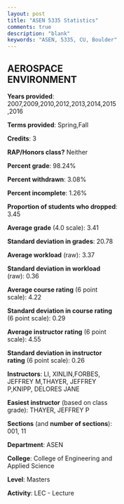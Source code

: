 ```yaml
---
layout: post
title: "ASEN 5335 Statistics"
comments: true
description: "blank"
keywords: "ASEN, 5335, CU, Boulder"
--- 
```

<head>
<script src="https://ajax.googleapis.com/ajax/libs/jquery/2.1.3/jquery.min.js"></script>
<script src="https://dl.dropboxusercontent.com/s/pc42nxpaw1ea4o9/highcharts.js?dl=0"></script>
<!-- <script src="../assets/js/highcharts.js"></script> -->
<style type="text/css">@font-face {
	font-family: "Bebas Neue";
	src: url(https://www.filehosting.org/file/details/544349/BebasNeue%20Regular.otf) format("opentype");
	}
	h1.Bebas { 
		font-family: "Bebas Neue", Verdana, Tahoma;
	}
</style>
</head>
<body>
	<div id="container" style="float: right; width: 45%; height: 88%; margin-left: 2.5%; margin-right: 2.5%;"></div>
	<script language="JavaScript">
		$(document).ready(function() {
		var chart = {type: 'column'};
		var title = {text: 'Grade Distribution'};
		var xAxis = {categories: ['A','B','C','D','F'],crosshair: true};
		var yAxis = {min: 0,title: {text: 'Percentage'}};
		var tooltip = {headerFormat: '<center><b><span style="font-size:20px">{point.key}</span></b></center>',
		               pointFormat: '<td style="padding:0"><b>{point.y:.1f}%</b></td>',
		               footerFormat: '</table>',shared: true,useHTML: true};
		var plotOptions = {column: {pointPadding: 0.0,borderWidth: 0}};  
		var credits = {enabled: false};var series= [{name: 'Percent',data: [51.61,41.94,4.84,0.4,1.21,]}];
		var json = {};
		json.chart = chart;
		json.title = title;
		json.tooltip = tooltip;
		json.xAxis = xAxis;
		json.yAxis = yAxis;  
		json.series = series;
		json.plotOptions = plotOptions;  
		json.credits = credits;
		$('#container').highcharts(json);
	});
	</script>
</body>
			   
## AEROSPACE ENVIRONMENT

**Years provided**: 2007,2009,2010,2012,2013,2014,2015,2016

**Terms provided**: Spring,Fall

**Credits**: 3

**RAP/Honors class?** Neither

**Percent grade**: 98.24%

**Percent withdrawn**: 3.08%

**Percent incomplete**: 1.26%

**Proportion of students who dropped**: 3.45

**Average grade** (4.0 scale): 3.41

**Standard deviation in grades**: 20.78

**Average workload** (raw): 3.37

**Standard deviation in workload** (raw): 0.36

**Average course rating** (6 point scale): 4.22

**Standard deviation in course rating** (6 point scale): 0.29

**Average instructor rating** (6 point scale): 4.55

**Standard deviation in instructor rating** (6 point scale): 0.26

**Instructors**: LI, XINLIN,FORBES, JEFFREY M,THAYER, JEFFREY P,KNIPP, DELORES JANE

**Easiest instructor** (based on class grade): THAYER, JEFFREY P

**Sections** (and **number of sections**): 001, 11

**Department**: ASEN

**College**: College of Engineering and Applied Science

**Level**: Masters

**Activity**: LEC - Lecture